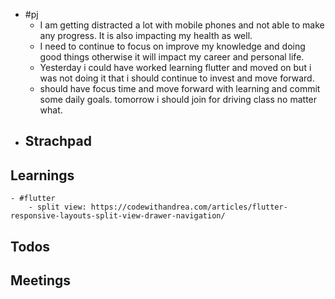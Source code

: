 - #pj
	- I am getting distracted a lot with mobile phones and not able to make any progress. It is also  impacting my health as well.
	- I need to continue to focus on improve my knowledge and doing good things otherwise it will impact my career and personal life.
	- Yesterday i could have worked learning flutter and moved on but i was not doing it that i should continue to invest and move forward.
	- should have focus time and move forward with learning and commit some daily goals.  tomorrow i should join for driving class no matter what.
- ## Strachpad
## Learnings
	- #flutter
		- split view: https://codewithandrea.com/articles/flutter-responsive-layouts-split-view-drawer-navigation/
## Todos
## Meetings